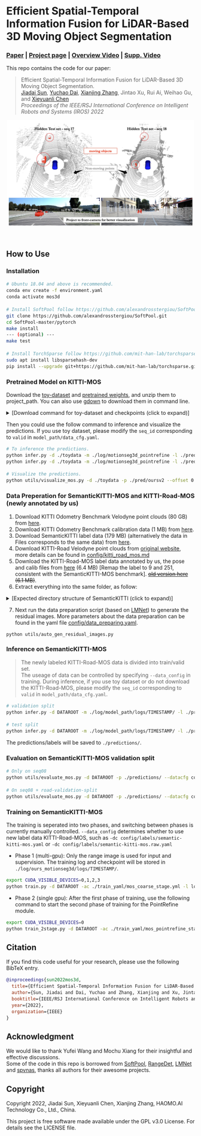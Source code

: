 # Efficient Spatial-Temporal Information Fusion for LiDAR-Based 3D Moving Object Segmentation

### [Paper](https://arxiv.org/abs/2207.02201) | [Project page](https://npucvr.github.io/MotionSeg3D) | [Overview Video](https://youtu.be/kao26zX1Hdo) | [Supp. Video](https://youtu.be/carIdfwLX_s) <br>

This repo contains the code for our paper: 

> Efficient Spatial-Temporal Information Fusion for LiDAR-Based 3D Moving Object Segmentation.  
> [Jiadai Sun](https://github.com/MaxChanger), [Yuchao Dai](https://scholar.google.com/citations?user=fddAbqsAAAAJ&hl=en&oi=ao), [Xianjing Zhang](https://github.com/zoojing), Jintao Xu, Rui Ai, Weihao Gu, and [Xieyuanli Chen](https://github.com/Chen-Xieyuanli)  
> *Proceedings of the IEEE/RSJ International Conference on Intelligent Robots and Systems (IROS) 2022*

<!-- ![method-framework](assets/framework.png) -->
<!-- ![method-framework](assets/visualization.jpg) -->
<p align='center'>  
<a href="https://youtu.be/kao26zX1Hdo">
  <img src='assets/visualization.jpg' width='500' alt='demo video'/>
</a>
</p>

<br/>

## How to Use


### Installation
```bash
# Ubuntu 18.04 and above is recommended.
conda env create -f environment.yaml
conda activate mos3d

# Install SoftPool follow https://github.com/alexandrosstergiou/SoftPool
git clone https://github.com/alexandrosstergiou/SoftPool.git
cd SoftPool-master/pytorch
make install
--- (optional) ---
make test

# Install TorchSparse follow https://github.com/mit-han-lab/torchsparse
sudo apt install libsparsehash-dev 
pip install --upgrade git+https://github.com/mit-han-lab/torchsparse.git@v1.4.0

```

### Pretrained Model on KITTI-MOS
Download the [toy-dataset](https://drive.google.com/file/d/1t8OuDgFzUspWtYVHSfiGkXtGrBsuvtWL/view) and [pretrained weights](https://drive.google.com/file/d/199hRJBs-3MVgqrd4Tb08Eo5pjBG74cSX/view), and unzip them to project_path. You can also use [gdown](https://github.com/wkentaro/gdown) to download them in command line.
<details>
  <summary>[Download command for toy-dataset and checkpoints (click to expand)]</summary>
  
```bash
gdown --id 1t8OuDgFzUspWtYVHSfiGkXtGrBsuvtWL # for toy-data
unzip toydata.zip

mkdir log && cd log
gdown --id 199hRJBs-3MVgqrd4Tb08Eo5pjBG74cSX # for checkpoints
unzip ckpt_motionseg3d_pointrefine.zip

```
</details>

Then you could use the follow command to inference and visualize the predictions. If you use toy dataset, please modify the `seq_id` corresponding to `valid` in `model_path/data_cfg.yaml`.
```bash
# To inference the predictions.
python infer.py -d ./toydata -m ./log/motionseg3d_pointrefine -l ./pred/oursv1 -s valid
python infer.py -d ./toydata -m ./log/motionseg3d_pointrefine -l ./pred/oursv2 -s valid --pointrefine

# Visualize the predictions.
python utils/visualize_mos.py -d ./toydata -p ./pred/oursv2 --offset 0 -s 38
```
  

### Data Preperation for SemanticKITTI-MOS and KITTI-Road-MOS (newly annotated by us)
1. Download KITTI Odometry Benchmark Velodyne point clouds (80 GB) from [here](http://www.cvlibs.net/download.php?file=data_odometry_velodyne.zip).
2. Download KITTI Odometry Benchmark calibration data (1 MB) from [here](http://www.cvlibs.net/download.php?file=data_odometry_calib.zip).
3. Download SemanticKITTI label data (179 MB) (alternatively the data in Files corresponds to the same data) from [here](http://www.semantic-kitti.org/assets/data_odometry_labels.zip).
4. Download KITTI-Road Velodyne point clouds from [original website](http://www.cvlibs.net/datasets/kitti/raw_data.php?type=road), more details can be found in [config/kitti_road_mos.md](config/kitti_road_mos.md)
5. Download the KITTI-Road-MOS label data annotated by us, the pose and calib files from [here](https://drive.google.com/file/d/131tKKhJiNeSiJpnlrXS43bHgZJHh9tug/view?usp=sharing) (6.4 MB) [Remap the label to 9 and 251, consistent with the SemanticKITTI-MOS benchmark]. ~~[old version here](https://drive.google.com/file/d/1pdpcGReJHOJp01pbgXUbcGROWOBd_2kj/view?usp=sharing) (6.1 MB)~~.
6. Extract everything into the same folder, as follow:
<details>
  <summary>[Expected directory structure of SemanticKITTI (click to expand)]</summary>
  
```
DATAROOT
├── sequences
│   └── 08
│       ├── calib.txt                       # calibration file provided by KITTI
│       ├── poses.txt                       # ground truth poses file provided by KITTI
│       ├── velodyne                        # velodyne 64 LiDAR scans provided by KITTI
│       │   ├── 000000.bin
│       │   ├── 000001.bin
│       │   └── ...
│       ├── labels                          # ground truth labels provided by SemantiKITTI
│       │   ├── 000000.label
│       │   ├── 000001.label
│       │   └── ...
│       └── residual_images_1               # the proposed residual images
│           ├── 000000.npy
│           ├── 000001.npy
│           └── ...
```
</details>


7. Next run the data preparation script (based on [LMNet](https://github.com/PRBonn/LiDAR-MOS)) to generate the residual images. More parameters about the data preparation can be found in the yaml file [config/data_preparing.yaml](./config/data_preparing.yaml).


```shell
python utils/auto_gen_residual_images.py 
```

### Inference on SemanticKITTI-MOS
> The newly labeled KITTI-Road-MOS data is divided into train/valid set.  
> The useage of data can be controlled by specifying `--data_config` in training.
> During inference, if you use toy dataset or do not download the KITTI-Road-MOS, please modify the `seq_id` corresponding to `valid` in `model_path/data_cfg.yaml`.

```bash
# validation split
python infer.py -d DATAROOT -m ./log/model_path/logs/TIMESTAMP/ -l ./predictions/ -s valid 

# test split
python infer.py -d DATAROOT -m ./log/model_path/logs/TIMESTAMP/ -l ./predictions/ -s test
```
The predictions/labels will be saved to `./predictions/`.


### Evaluation on SemanticKITTI-MOS validation split
```bash
# Only on seq08
python utils/evaluate_mos.py -d DATAROOT -p ./predictions/ --datacfg config/labels/semantic-kitti-mos.raw.yaml

# On seq08 + road-validation-split
python utils/evaluate_mos.py -d DATAROOT -p ./predictions/ --datacfg config/labels/semantic-kitti-mos.yaml
```


### Training on SemanticKITTI-MOS
<!-- Our program is a two-stage training process,  -->
The training is seperated into two phases, and switching between phases is currently manually controlled.
`--data_config` determines whether to use new label data KITTI-Road-MOS, such as `-dc config/labels/semantic-kitti-mos.yaml` or `-dc config/labels/semantic-kitti-mos.raw.yaml`

- Phase 1 (multi-gpu): Only the range image is used for input and supervision. The training log and checkpoint will be stored in `./log/ours_motionseg3d/logs/TIMESTAMP/`. 

```bash
export CUDA_VISIBLE_DEVICES=0,1,2,3
python train.py -d DATAROOT -ac ./train_yaml/mos_coarse_stage.yml -l log/ours_motionseg3d
```

- Phase 2 (single gpu): After the first phase of training, use the following command to start the second phase of training for the PointRefine module.

```bash
export CUDA_VISIBLE_DEVICES=0
python train_2stage.py -d DATAROOT -ac ./train_yaml/mos_pointrefine_stage.yml -l log/ours_motionseg3d_pointrefine -p "./log/ours_motionseg3d/logs/TIMESTAMP/"
```


## Citation

If you find this code useful for your research, please use the following BibTeX entry.

```bibtex
@inproceedings{sun2022mos3d,
  title={Efficient Spatial-Temporal Information Fusion for LiDAR-Based 3D Moving Object Segmentation},
  author={Sun, Jiadai and Dai, Yuchao and Zhang, Xianjing and Xu, Jintao and Ai, Rui and Gu, Weihao and Chen, Xieyuanli},
  booktitle={IEEE/RSJ International Conference on Intelligent Robots and Systems (IROS)},
  year={2022},
  organization={IEEE}
}
```

## Acknowledgment
We would like to thank Yufei Wang and Mochu Xiang for their insightful and effective discussions.  
Some of the code in this repo is borrowed from [SoftPool](https://github.com/alexandrosstergiou/SoftPool), [RangeDet](https://github.com/tusen-ai/RangeDet), [LMNet](https://github.com/PRBonn/LiDAR-MOS) and [spvnas](https://github.com/mit-han-lab/spvnas), thanks all authors for their awesome projects.

## Copyright
Copyright 2022, Jiadai Sun, Xieyuanli Chen, Xianjing Zhang, HAOMO.AI Technology Co., Ltd., China.

This project is free software made available under the GPL v3.0 License. For details see the LICENSE file.
